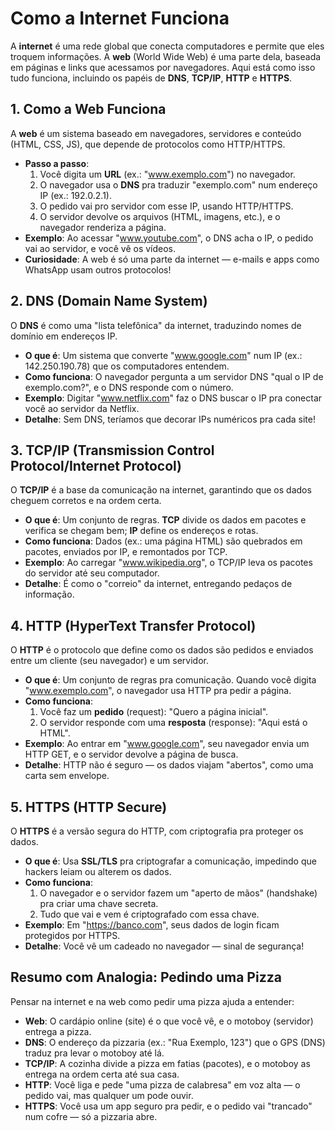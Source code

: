 # Como a Internet Funciona

A **internet** é uma rede global que conecta computadores e permite que eles troquem informações. A **web** (World Wide Web) é uma parte dela, baseada em páginas e links que acessamos por navegadores. Aqui está como isso tudo funciona, incluindo os papéis de **DNS**, **TCP/IP**, **HTTP** e **HTTPS**.

## 1. Como a Web Funciona
A **web** é um sistema baseado em navegadores, servidores e conteúdo (HTML, CSS, JS), que depende de protocolos como HTTP/HTTPS.

- **Passo a passo**:
  1. Você digita um **URL** (ex.: "www.exemplo.com") no navegador.
  2. O navegador usa o **DNS** pra traduzir "exemplo.com" num endereço IP (ex.: 192.0.2.1).
  3. O pedido vai pro servidor com esse IP, usando HTTP/HTTPS.
  4. O servidor devolve os arquivos (HTML, imagens, etc.), e o navegador renderiza a página.
- **Exemplo**: Ao acessar "www.youtube.com", o DNS acha o IP, o pedido vai ao servidor, e você vê os vídeos.
- **Curiosidade**: A web é só uma parte da internet — e-mails e apps como WhatsApp usam outros protocolos!

## 2. DNS (Domain Name System)
O **DNS** é como uma "lista telefônica" da internet, traduzindo nomes de domínio em endereços IP.

- **O que é**: Um sistema que converte "www.google.com" num IP (ex.: 142.250.190.78) que os computadores entendem.
- **Como funciona**: O navegador pergunta a um servidor DNS "qual o IP de exemplo.com?", e o DNS responde com o número.
- **Exemplo**: Digitar "www.netflix.com" faz o DNS buscar o IP pra conectar você ao servidor da Netflix.
- **Detalhe**: Sem DNS, teríamos que decorar IPs numéricos pra cada site!

## 3. TCP/IP (Transmission Control Protocol/Internet Protocol)
O **TCP/IP** é a base da comunicação na internet, garantindo que os dados cheguem corretos e na ordem certa.

- **O que é**: Um conjunto de regras. **TCP** divide os dados em pacotes e verifica se chegam bem; **IP** define os endereços e rotas.
- **Como funciona**: Dados (ex.: uma página HTML) são quebrados em pacotes, enviados por IP, e remontados por TCP.
- **Exemplo**: Ao carregar "www.wikipedia.org", o TCP/IP leva os pacotes do servidor até seu computador.
- **Detalhe**: É como o "correio" da internet, entregando pedaços de informação.

## 4. HTTP (HyperText Transfer Protocol)
O **HTTP** é o protocolo que define como os dados são pedidos e enviados entre um cliente (seu navegador) e um servidor.

- **O que é**: Um conjunto de regras pra comunicação. Quando você digita "www.exemplo.com", o navegador usa HTTP pra pedir a página.
- **Como funciona**:
  1. Você faz um **pedido** (request): "Quero a página inicial".
  2. O servidor responde com uma **resposta** (response): "Aqui está o HTML".
- **Exemplo**: Ao entrar em "www.google.com", seu navegador envia um HTTP GET, e o servidor devolve a página de busca.
- **Detalhe**: HTTP não é seguro — os dados viajam "abertos", como uma carta sem envelope.

## 5. HTTPS (HTTP Secure)
O **HTTPS** é a versão segura do HTTP, com criptografia pra proteger os dados.

- **O que é**: Usa **SSL/TLS** pra criptografar a comunicação, impedindo que hackers leiam ou alterem os dados.
- **Como funciona**:
  1. O navegador e o servidor fazem um "aperto de mãos" (handshake) pra criar uma chave secreta.
  2. Tudo que vai e vem é criptografado com essa chave.
- **Exemplo**: Em "https://banco.com", seus dados de login ficam protegidos por HTTPS.
- **Detalhe**: Você vê um cadeado no navegador — sinal de segurança!

## Resumo com Analogia: Pedindo uma Pizza
Pensar na internet e na web como pedir uma pizza ajuda a entender:

- **Web**: O cardápio online (site) é o que você vê, e o motoboy (servidor) entrega a pizza.
- **DNS**: O endereço da pizzaria (ex.: "Rua Exemplo, 123") que o GPS (DNS) traduz pra levar o motoboy até lá.
- **TCP/IP**: A cozinha divide a pizza em fatias (pacotes), e o motoboy as entrega na ordem certa até sua casa.
- **HTTP**: Você liga e pede "uma pizza de calabresa" em voz alta — o pedido vai, mas qualquer um pode ouvir.
- **HTTPS**: Você usa um app seguro pra pedir, e o pedido vai "trancado" num cofre — só a pizzaria abre.